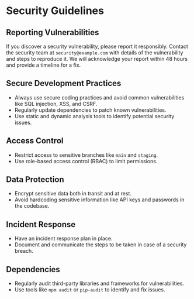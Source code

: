 # Security Guidelines

## Reporting Vulnerabilities

If you discover a security vulnerability, please report it responsibly. Contact the security team at `security@example.com` with details of the vulnerability and steps to reproduce it. We will acknowledge your report within 48 hours and provide a timeline for a fix.

## Secure Development Practices

- Always use secure coding practices and avoid common vulnerabilities like SQL injection, XSS, and CSRF.
- Regularly update dependencies to patch known vulnerabilities.
- Use static and dynamic analysis tools to identify potential security issues.

## Access Control

- Restrict access to sensitive branches like `main` and `staging`.
- Use role-based access control (RBAC) to limit permissions.

## Data Protection

- Encrypt sensitive data both in transit and at rest.
- Avoid hardcoding sensitive information like API keys and passwords in the codebase.

## Incident Response

- Have an incident response plan in place.
- Document and communicate the steps to be taken in case of a security breach.

## Dependencies

- Regularly audit third-party libraries and frameworks for vulnerabilities.
- Use tools like `npm audit` or `pip-audit` to identify and fix issues.
